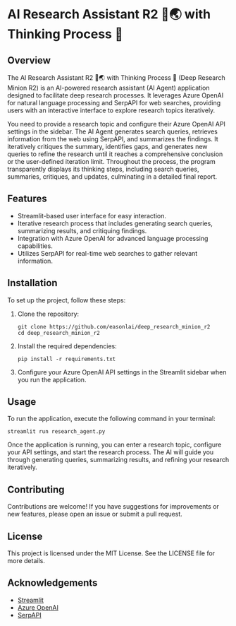 # AI Research Assistant R2 🔎🌏 with Thinking Process 🧠

## Overview
The AI Research Assistant R2 🔎🌏 with Thinking Process 🧠 (Deep Research Minion R2) is an AI-powered research assistant (AI Agent) application designed to facilitate deep research processes. It leverages Azure OpenAI for natural language processing and SerpAPI for web searches, providing users with an interactive interface to explore research topics iteratively.

You need to provide a research topic and configure their Azure OpenAI API settings in the sidebar. The AI Agent generates search queries, retrieves information from the web using SerpAPI, and summarizes the findings. It iteratively critiques the summary, identifies gaps, and generates new queries to refine the research until it reaches a comprehensive conclusion or the user-defined iteration limit. Throughout the process, the program transparently displays its thinking steps, including search queries, summaries, critiques, and updates, culminating in a detailed final report.

## Features
- Streamlit-based user interface for easy interaction.
- Iterative research process that includes generating search queries, summarizing results, and critiquing findings.
- Integration with Azure OpenAI for advanced language processing capabilities.
- Utilizes SerpAPI for real-time web searches to gather relevant information.

## Installation
To set up the project, follow these steps:

1. Clone the repository:
   ```
   git clone https://github.com/easonlai/deep_research_minion_r2
   cd deep_research_minion_r2
   ```

2. Install the required dependencies:
   ```
   pip install -r requirements.txt
   ```

3. Configure your Azure OpenAI API settings in the Streamlit sidebar when you run the application.

## Usage
To run the application, execute the following command in your terminal:
```
streamlit run research_agent.py
```

Once the application is running, you can enter a research topic, configure your API settings, and start the research process. The AI will guide you through generating queries, summarizing results, and refining your research iteratively.

## Contributing
Contributions are welcome! If you have suggestions for improvements or new features, please open an issue or submit a pull request.

## License
This project is licensed under the MIT License. See the LICENSE file for more details.

## Acknowledgements

- [Streamlit](https://streamlit.io/)
- [Azure OpenAI](https://azure.microsoft.com/en-us/products/ai-services/openai-service/)
- [SerpAPI](https://serpapi.com/)